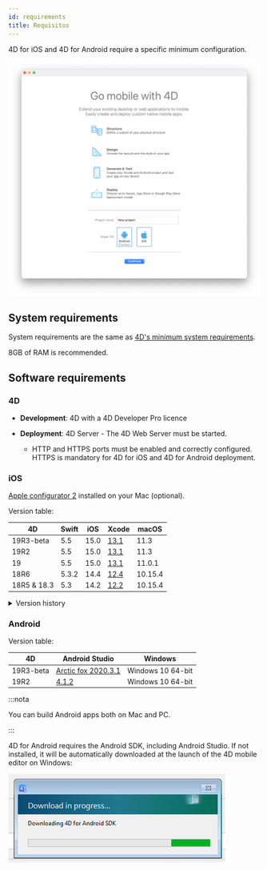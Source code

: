 ```yaml
---
id: requirements
title: Requisitos
---
```


4D for iOS and 4D for Android require a specific minimum configuration.

![Welcome page](img/welcome-page.png)


## System requirements

System requirements are the same as [4D's minimum system requirements](https://us.4d.com/product-download/Feature-Release).

8GB of RAM is recommended.


## Software requirements

### 4D

- **Development**: 4D with a 4D Developer Pro licence

- **Deployment**: 4D Server - The 4D Web Server must be started.
    - HTTP and HTTPS ports must be enabled and correctly configured. HTTPS is mandatory for 4D for iOS and 4D for Android deployment.


### iOS

[Apple configurator 2](https://itunes.apple.com/us/app/apple-configurator-2/id1037126344) installed on your Mac (optional).

Version table:

| 4D          | Swift | iOS  | Xcode                                                                                                         | macOS   |
| ----------- | ----- | ---- | ------------------------------------------------------------------------------------------------------------- | ------- |
| 19R3-beta   | 5.5   | 15.0 | [13.1](https://developer.apple.com/services-account/download?path=/Developer_Tools/Xcode_13/Xcode_13.1.xip)   | 11.3    |
| 19R2        | 5.5   | 15.0 | [13.1](https://developer.apple.com/services-account/download?path=/Developer_Tools/Xcode_13/Xcode_13.1.xip)   | 11.3    |
| 19          | 5.5   | 15.0 | [13.1](https://developer.apple.com/services-account/download?path=/Developer_Tools/Xcode_13/Xcode_13.1.xip)   | 11.0.1  |
| 18R6        | 5.3.2 | 14.4 | [12.4](https://developer.apple.com/services-account/download?path=/Developer_Tools/Xcode_12.4/Xcode_12.4.xip) | 10.15.4 |
| 18R5 & 18.3 | 5.3   | 14.2 | [12.2](https://developer.apple.com/services-account/download?path=/Developer_Tools/Xcode_12.2/Xcode_12.2.xip) | 10.15.4 |

<details><summary>Version history</summary>

| 4D   | Swift | iOS  | Xcode  | macOS   |
| ---- | ----- | ---- | ------ | ------- |
| 18R4 | 5.3   | 14.0 | 12.0   | 10.15.4 |
| 18R3 | 5.2.4 | 13.5 | 11.5   | 10.15.2 |
| 18.2 | 5.2   | 13.4 | 11.4   | 10.15.2 |
| 18.1 | 5.1.3 | 13.3 | 11.3.1 | 10.14.4 |
| 18R2 | 5.1.3 | 13.3 | 11.3.1 | 10.14.4 |
| 18   | 5.1   | 13.2 | 11.2   | 10.14.4 |
| 17R6 | 5.0   | 12.2 | 10.2.1 | 10.14.4 |
| 17R5 | 4.2.1 | 12.2 | 10.2   | 10.14.3 |
| 17R4 | 4.2.1 | 12   | 10.1   | 10.13.6 |
| 17R3 | 4.2   | 12   | 10.0   | 10.13.6 |
| 17R2 | 4.1.2 | 11.4 | 9.4    | 10.13.2 |
| 17R2 | 4.1   | 11.3 | 9.3.1  | 10.13.2 |
</details>

### Android

Version table:

| 4D        | Android Studio                                                      | Windows           |
| --------- | ------------------------------------------------------------------- | ----------------- |
| 19R3-beta | [Arctic fox 2020.3.1](https://developer.android.com/studio/archive) | Windows 10 64-bit |
| 19R2      | [4.1.2](https://developer.android.com/studio/archive)               | Windows 10 64-bit |

:::nota

You can build Android apps both on Mac and PC.

:::

4D for Android requires the Android SDK, including Android Studio. If not installed, it will be automatically downloaded at the launch of the 4D mobile editor on Windows:

![sdk](img/install-android.png)








